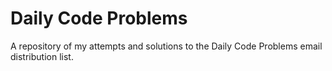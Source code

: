 # Daily Code Problems
 A repository of my attempts and solutions to the Daily Code Problems email distribution list.
